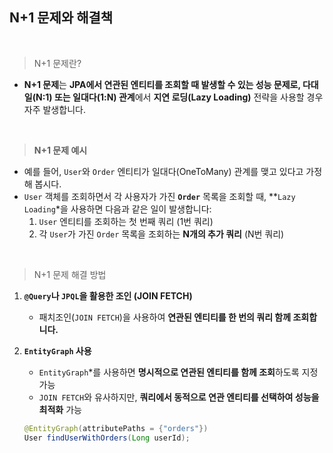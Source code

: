 ## N+1 문제와 해결책

<br/>

> N+1 문제란?
>
- **N+1 문제**는 **JPA에서 연관된 엔티티를 조회할 때 발생할 수 있는 성능 문제로, 다대일(N:1) 또는 일대다(1:N) 관계**에서 **지연 로딩(Lazy Loading)** 전략을 사용할 경우 자주 발생합니다.

<br/>

> **N+1 문제 예시**
>
- 예를 들어, `User`와 `Order` 엔티티가 일대다(OneToMany) 관계를 맺고 있다고 가정해 봅시다.
- `User` 객체를 조회하면서 각 사용자가 가진 **`Order`** 목록을 조회할 때, **`Lazy Loading`*을 사용하면 다음과 같은 일이 발생합니다:
  1. `User` 엔티티를 조회하는 첫 번째 쿼리 (1번 쿼리)
  2. 각 `User`가 가진 `Order` 목록을 조회하는 **N개의 추가 쿼리** (N번 쿼리)

<br/>

> N+1 문제 해결 방법
>
1. **`@Query`나 `JPQL`을 활용한 조인 (JOIN FETCH)**
    - 패치조인(`JOIN FETCH`)을 사용하여 **연관된 엔티티를 한 번의 쿼리 함께 조회합니다.**

1.  **`EntityGraph` 사용**
    - `EntityGraph`*를 사용하면 **명시적으로 연관된 엔티티를 함께 조회**하도록 지정 가능
    - `JOIN FETCH`와 유사하지만, **쿼리에서 동적으로 연관 엔티티를 선택하여 성능을 최적화** 가능

    ```java
    @EntityGraph(attributePaths = {"orders"})
    User findUserWithOrders(Long userId);
    ```